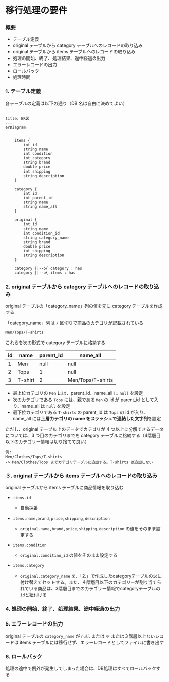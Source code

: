 
# 移行処理の要件

### 概要
- テーブル定義
- original テーブルから category テーブルへのレコードの取り込み
- original テーブルから items テーブルへのレコードの取り込み
- 処理の開始、終了、処理結果、途中経過の出力
- エラーレコードの出力
- ロールバック
- 処理時間

### 1. テーブル定義

各テーブルの定義は以下の通り（DB 名は自由に決めてよい）

```mermaid
---
title: ER図
---
erDiagram


    items {
        int id
        string name
        int condition
        int category
        string brand
        double price
        int shipping
        string description
    }

    category {
        int id
        int parent_id
        string name
        string name_all
    }

    original {
        int id
        string name
        int condition_id
        string category_name
        string brand
        double price
        int shipping
        string description
    }

    category ||--o{ category : has
    category ||--o{ items : has
```

### 2. original テーブルから category テーブルへのレコードの取り込み

original テーブルの「category_name」列の値を元に category テーブルを作成する

「category_name」列は `/` 区切りで商品のカテゴリが記載されている

```plaintext
Men/Tops/T-shirts
```

これらを次の形式で category テーブルに格納する

| id  | name    | parent_id | name_all          |
| --- | ------- | --------- | ----------------- |
| 1   | Men     | null      | null              |
| 2   | Tops    | 1         | null              |
| 3   | T-shirt | 2         | Men/Tops/T-shirts |

- 最上位カテゴリの `Men` には、parent_id、name_all に `null` を設定
- 次のカテゴリである `Tops` には、親である `Men` の id が parent_id として入り、name_all は `null` を設定
- 最下位カテゴリである `T-shirts` の parent_id は `Tops` の id が入り、name_all には**上層カテゴリの name をスラッシュで連結した文字列**を設定

ただし、original テーブル上のデータでカテゴリが 4 つ以上に分解できるデータについては、3 つ目のカテゴリまでを category テーブルに格納する（4階層目以下のカテゴリー情報は切り捨てて良い）

```plaintext
例:
Men/Clothes/Tops/T-shirts
-> Men/Clothes/Tops までカテゴリテーブルに追加する。T-shirts は追加しない
```

### ３. original テーブルから items テーブルへのレコードの取り込み

original テーブルから items テーブルに商品情報を取り込む

- `items.id`
  - 自動採番

- `items.name,brand,price,shipping,description`
  - `original.name,brand,price,shipping,description` の値をそのまま設定する

- `items.condition`
  - `original.conditino_id` の値をそのまま設定する

- `items.category`
  - `original.category_name` を、「2.」で作成したcategoryテーブルの`id`に付け替えてセットする。また、４階層目以下のカテゴリーが割り当てられている商品は、3階層目までのカテゴリー情報でcategoryテーブルの`id`と紐付ける

### 4. 処理の開始、終了、処理結果、途中経過の出力


### 5. エラーレコードの出力
original テーブルの `category_name` が `null` または `空` または３階層以上ないレコードは items テーブルには移行せず、エラーレコードとしてファイルに書き出す

### 6. ロールバック
処理の途中で例外が発生してしまった場合は、DB処理はすべてロールバックする
